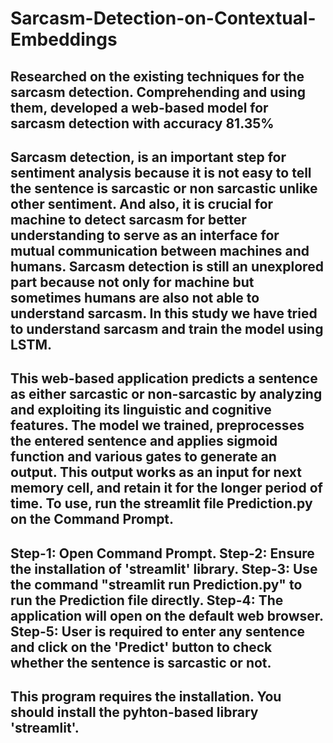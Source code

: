 # Sarcasm-Detection-on-Contextual-Embeddings 
Researched on the existing techniques for the sarcasm detection. Comprehending and using them, developed a web-based model for sarcasm detection with accuracy 81.35% 
--------------------------------------------------------------------------------------------------------------------------------------------------------------------
Sarcasm detection, is an important step for sentiment analysis because it is not easy to tell the sentence is sarcastic or non sarcastic unlike other sentiment. And also, it is crucial for machine to detect sarcasm for better understanding to serve as an interface for mutual communication between machines and humans. Sarcasm detection is still an unexplored part because not only for machine but sometimes humans are also not able to understand sarcasm. In this study we have tried to understand sarcasm and train the model using LSTM.
----------------------------------------------------------------------------------------------------------------------------------------------------------------------
This web-based application predicts a sentence as either sarcastic or non-sarcastic by analyzing and exploiting its linguistic and cognitive features. The model we trained, preprocesses the entered sentence and applies sigmoid function and various gates to generate an output. This output works as an input for next memory cell, and retain it for the longer period of time.
To use, run the streamlit file Prediction.py on the Command Prompt. 
----------------------------------------------------------------------------------------------------------------------------------------------------------------------
Step-1: Open Command Prompt.
Step-2: Ensure the installation of 'streamlit' library.
Step-3: Use the command "streamlit run Prediction.py" to run the Prediction file directly.
Step-4: The application will open on the default web browser.
Step-5: User is required to enter any sentence and click on the 'Predict' button to check whether the sentence is sarcastic or not.
----------------------------------------------------------------------------------------------------------------------------------------------------------------------
This program requires the installation. 
You should install the pyhton-based library 'streamlit'.
----------------------------------------------------------------------------------------------------------------------------------------------------------------------

